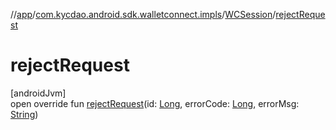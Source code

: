 //[app](../../../index.md)/[com.kycdao.android.sdk.walletconnect.impls](../index.md)/[WCSession](index.md)/[rejectRequest](reject-request.md)

# rejectRequest

[androidJvm]\
open override fun [rejectRequest](reject-request.md)(id: [Long](https://kotlinlang.org/api/latest/jvm/stdlib/kotlin/-long/index.html), errorCode: [Long](https://kotlinlang.org/api/latest/jvm/stdlib/kotlin/-long/index.html), errorMsg: [String](https://kotlinlang.org/api/latest/jvm/stdlib/kotlin/-string/index.html))
